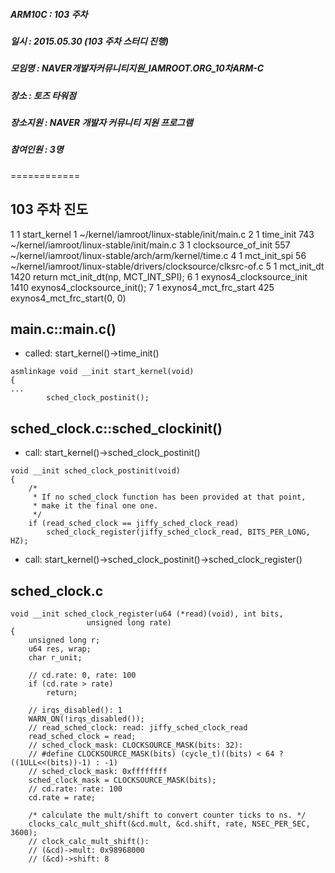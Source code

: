 ##### ARM10C   : 103 주차 
##### 일시     : 2015.05.30 (103 주차 스터디 진행)
##### 모임명   : NAVER개발자커뮤니티지원_IAMROOT.ORG_10차ARM-C
##### 장소     : 토즈 타워점
##### 장소지원 : NAVER 개발자 커뮤니티 지원 프로그램
##### 참여인원 :  3명
============

## 103 주차 진도

1  1 start_kernel        1  ~/kernel/iamroot/linux-stable/init/main.c
2  1 time_init         743  ~/kernel/iamroot/linux-stable/init/main.c
3  1 clocksource_of_init   557  ~/kernel/iamroot/linux-stable/arch/arm/kernel/time.c
4  1 mct_init_spi       56  ~/kernel/iamroot/linux-stable/drivers/clocksource/clksrc-of.c
5  1 mct_init_dt      1420  return mct_init_dt(np, MCT_INT_SPI);
6  1 exynos4_clocksource_init  1410  exynos4_clocksource_init();
7  1 exynos4_mct_frc_start   425  exynos4_mct_frc_start(0, 0)


## main.c::main.c()
* called: start_kernel()->time_init()

```
asmlinkage void __init start_kernel(void)
{
...
        sched_clock_postinit();
```

## sched_clock.c::sched_clockinit()
* call: start_kernel()->sched_clock_postinit()

```
void __init sched_clock_postinit(void)
{
	/*
	 * If no sched_clock function has been provided at that point,
	 * make it the final one one.
	 */
	if (read_sched_clock == jiffy_sched_clock_read)
		sched_clock_register(jiffy_sched_clock_read, BITS_PER_LONG, HZ);
```

* call: start_kernel()->sched_clock_postinit()->sched_clock_register()

## sched_clock.c

```
void __init sched_clock_register(u64 (*read)(void), int bits,
				 unsigned long rate)
{
	unsigned long r;
	u64 res, wrap;
	char r_unit;

    // cd.rate: 0, rate: 100
	if (cd.rate > rate)
		return;

    // irqs_disabled(): 1
	WARN_ON(!irqs_disabled());
	// read_sched_clock: read: jiffy_sched_clock_read
	read_sched_clock = read;
	// sched_clock_mask: CLOCKSOURCE_MASK(bits: 32):
	// #define CLOCKSOURCE_MASK(bits) (cycle_t)((bits) < 64 ? ((1ULL<<(bits))-1) : -1)
	// sched_clock_mask: 0xffffffff
	sched_clock_mask = CLOCKSOURCE_MASK(bits);
	// cd.rate: rate: 100
	cd.rate = rate;

	/* calculate the mult/shift to convert counter ticks to ns. */
	clocks_calc_mult_shift(&cd.mult, &cd.shift, rate, NSEC_PER_SEC, 3600);
	// clock_calc_mult_shift():
	// (&cd)->mult: 0x98968000
	// (&cd)->shift: 8

